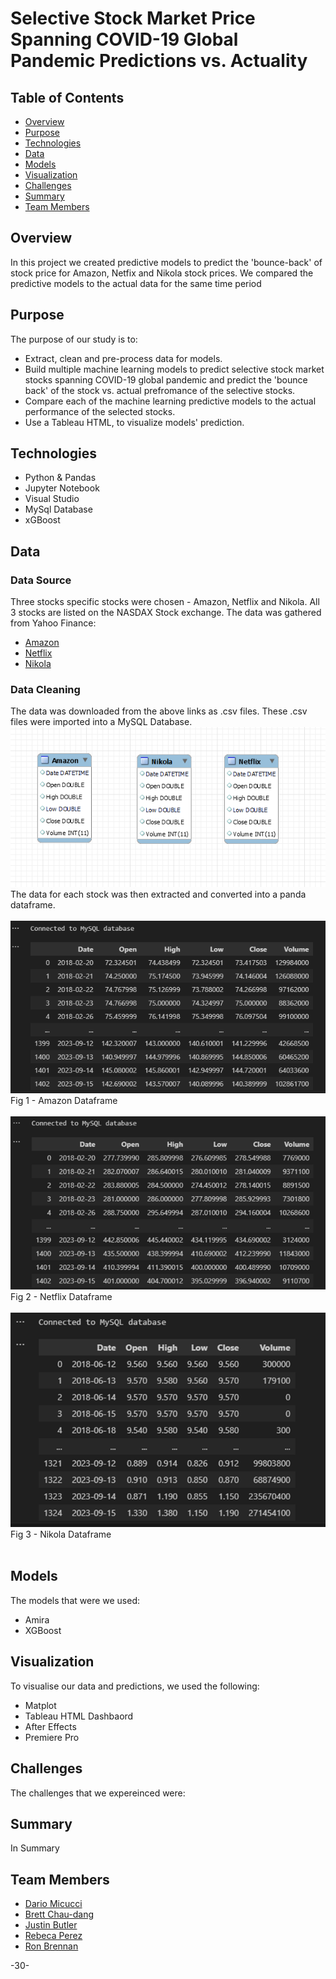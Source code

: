 # Selective Stock Market Price Spanning COVID-19 Global Pandemic Predictions vs. Actuality 

## Table of Contents 
* [Overview](#overview)
* [Purpose](#purpose)
* [Technologies](#technologies)
* [Data](#data)
* [Models](#models)
* [Visualization](#visualization) 
* [Challenges](#challenges)
* [Summary](#summary)
* [Team Members](#team-members)

## Overview 
In this project we created predictive models to predict the 'bounce-back' of stock price for Amazon, Netfix and Nikola stock prices.  We compared the predictive models to the actual data for the same time period  

## Purpose
The purpose of our study is to:
* Extract, clean and pre-process data for models. 
* Build multiple machine learning models to predict selective stock market stocks spanning COVID-19 global pandemic and predict the 'bounce back' of the stock vs. actual prefromance of the selective stocks. 
* Compare each of the machine learning predictive models to the actual performance of the selected stocks. 
* Use a Tableau HTML, to visualize models' prediction.

## Technologies 
* Python & Pandas
* Jupyter Notebook 
* Visual Studio
* MySql Database 
* xGBoost 

## Data
### Data Source

Three stocks specific stocks were chosen - Amazon, Netflix and Nikola.  All 3 stocks are listed on the NASDAX Stock exchange.  The data was gathered from Yahoo Finance:

* [Amazon](https://ca.finance.yahoo.com/quote/AMZN?p=AMZN&.tsrc=fin-srch)
* [Netflix](https://ca.finance.yahoo.com/quote/NFLX?p=NFLX&.tsrc=fin-srch)
* [Nikola](https://ca.finance.yahoo.com/quote/NKLA?p=NKLA&.tsrc=fin-srch)

### Data Cleaning 
The data was downloaded from the above links as .csv files.  These .csv files were imported into a MySQL Database. 
![](images/MySQL_ERD.PNG)
</br>
The data for each stock was then extracted and converted into a panda dataframe.
</br>
</br>
![](images/Amazon_df.png)
</br>
Fig 1 - Amazon Dataframe
</br>
</br>
![](images/Netflix_df.png)
</br>
Fig 2 - Netflix Dataframe
</br>
</br>
![](images/Nikola_df.png)
</br>
Fig 3 - Nikola Dataframe
</br>
</br>

## Models 
The models that were we used:
* Amira
* XGBoost

## Visualization
To visualise our data and predictions, we used the following:

* Matplot
* Tableau HTML Dashbaord 
* After Effects
* Premiere Pro

## Challenges
The challenges that we expereinced were:


## Summary 
In Summary

## Team Members
* <a href="https://github.com/dadario10"> Dario Micucci</a>
* <a href="https://github.com/bchaudang"> Brett Chau-dang </a>
* <a href="https://github.com/JP-Butler"> Justin Butler </a>
* <a href="https://github.com/RP8844)"> Rebeca Perez </a>
* <a href="https://github.com/rbrennan55"> Ron Brennan </a>

-30-
